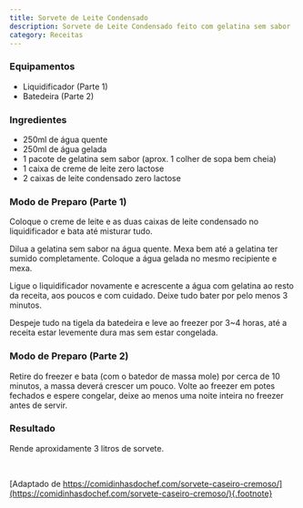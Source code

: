 ```yaml
---
title: Sorvete de Leite Condensado
description: Sorvete de Leite Condensado feito com gelatina sem sabor
category: Receitas
---
```


### Equipamentos

- Liquidificador (Parte 1)
- Batedeira (Parte 2)

### Ingredientes

* 250ml de água quente
* 250ml de água gelada
* 1 pacote de gelatina sem sabor (aprox. 1 colher de sopa bem cheia)
* 1 caixa de creme de leite zero lactose
* 2 caixas de leite condensado zero lactose

### Modo de Preparo (Parte 1)

Coloque o creme de leite e as duas caixas de leite condensado no liquidificador e bata até misturar tudo.

Dilua a gelatina sem sabor na água quente. Mexa bem até a gelatina ter sumido completamente. Coloque a água gelada no mesmo recipiente e mexa.

Ligue o liquidificador novamente e acrescente a água com gelatina ao resto da receita, aos poucos e com cuidado. Deixe tudo bater por pelo menos 3 minutos.

Despeje tudo na tigela da batedeira e leve ao freezer por 3~4 horas, até a receita estar levemente dura mas sem estar congelada.

### Modo de Preparo (Parte 2)

Retire do freezer e bata (com o batedor de massa mole) por cerca de 10 minutos, a massa deverá crescer um pouco. Volte ao freezer em potes fechados e espere congelar, deixe ao menos uma noite inteira no freezer antes de servir.

### Resultado

Rende aproxidamente 3 litros de sorvete.

<br />

[Adaptado de https://comidinhasdochef.com/sorvete-caseiro-cremoso/](https://comidinhasdochef.com/sorvete-caseiro-cremoso/){.footnote}